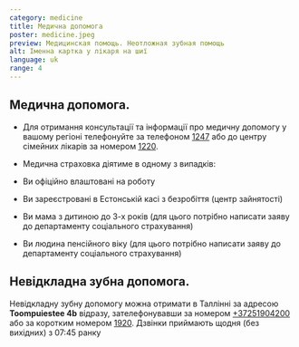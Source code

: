 ```yaml
---
category: medicine
title: Медична допомога
poster: medicine.jpeg
preview: Медицинская помощь. Неотложная зубная помощь
alt: Іменна картка у лікаря на шиї
language: uk
range: 4
---
```


## Медична допомога.

- Для отримання консультації та інформації про медичну допомогу у вашому регіоні
  телефонуйте за телефоном [1247](tel::1247) або до центру сімейних лікарів за
  номером [1220](tel::1220).

- Медична страховка діятиме в одному з випадків:

- Ви офіційно влаштовані на роботу

- Ви зареєстровані в Естонській касі з безробіття (центр зайнятості)

- Ви мама з дитиною до 3-х років (для цього потрібно написати заяву до
  департаменту соціального страхування)

- Ви людина пенсійного віку (для цього потрібно написати заяву до департаменту
  соціального страхування)

## Невідкладна зубна допомога.

Невідкладну зубну допомогу можна отримати в Таллінні за адресою **Toompuiestee
4b** відразу, зателефонувавши за номером [+37251904200](tel::+37251904200) або
за коротким номером [1920](tel::1920). Дзвінки приймають щодня (без вихідних) з
07:45 ранку
